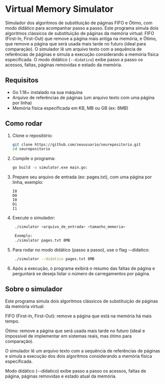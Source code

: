# Virtual Memory Simulator

Simulador dos algoritmos de substituição de páginas FIFO e Ótimo, com modo didático para acompanhar passo a passo. Este programa simula dois algoritmos clássicos de substituição de páginas da memória virtual: FIFO (First-In, First-Out) que remove a página mais antiga na memória, e Ótimo, que remove a página que será usada mais tarde no futuro (ideal para comparação). O simulador lê um arquivo texto com a sequência de referências de páginas e simula a execução considerando a memória física especificada. O modo didático (`--didatico`) exibe passo a passo os acessos, faltas, páginas removidas e estado da memória.

## Requisitos

- Go 1.18+ instalado na sua máquina  
- Arquivo de referências de páginas (um arquivo texto com uma página por linha)  
- Memória física especificada em KB, MB ou GB (ex: 8MB)  

## Como rodar

1. Clone o repositório:  
   ```bash
   git clone https://github.com/seuusuario/seurepositorio.git
   cd seurepositorio
2. Compile o programa:
   ```bash
   go build -o simulator.exe main.go:  
3. Prepare seu arquivo de entrada (ex: pages.txt), com uma página por linha, exemplo:
    ```nginx
    I0
    D0
    I0
    D1
    I1
4. Execute o simulador:
   ```bash
    ./simulator <arquivo_de_entrada> <tamanho_memoria>

    Exemplo:
    ./simulator pages.txt 8MB
5. Para rodar no modo didático (passo a passo), use o flag --didatico:
   ```bash
    ./simulator --didatico pages.txt 8MB
6. Após a execução, o programa exibirá o resumo das faltas de página e perguntará se deseja listar o número de carregamentos por página.

## Sobre o simulador
Este programa simula dois algoritmos clássicos de substituição de páginas da memória virtual:

FIFO (First-In, First-Out): remove a página que está na memória há mais tempo.

Ótimo: remove a página que será usada mais tarde no futuro (ideal e impossível de implementar em sistemas reais, mas ótimo para comparação).

O simulador lê um arquivo texto com a sequência de referências de páginas e simula a execução dos dois algoritmos considerando a memória física especificada.

Modo didático (--didatico) exibe passo a passo os acessos, faltas de página, páginas removidas e estado atual da memória.

